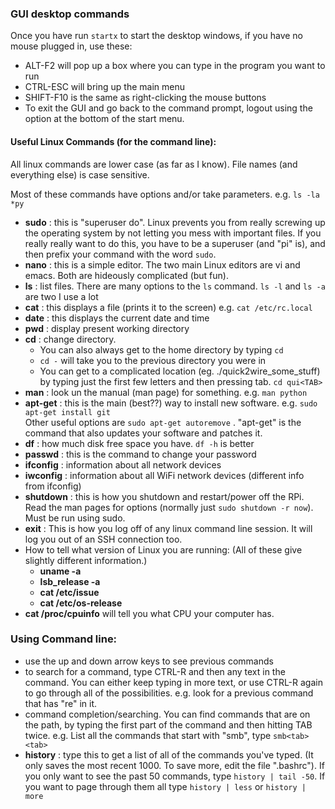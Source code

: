 ### GUI desktop commands
Once you have run `startx` to start the desktop windows, if you have no mouse plugged in, use these:
* ALT-F2 will pop up a box where you can type in the program you want to run
* CTRL-ESC will bring up the main menu
* SHIFT-F10 is the same as right-clicking the mouse buttons
* To exit the GUI and go back to the command prompt, logout using the option at the bottom of the start menu.

#### Useful Linux Commands (for the command line):
All linux commands are lower case (as far as I know). File names (and everything else) is case sensitive.

Most of these commands have options and/or take parameters. e.g. `ls -la *py`
* **sudo** : this is "superuser do". Linux prevents you from really screwing up the operating system by not letting you mess with important files. If you really really want to do this, you have to be a superuser (and "pi" is), and then prefix your command with the word `sudo`.
* **nano** : this is a simple editor.  The two main Linux editors are vi and emacs. Both are hideously complicated (but fun).
* **ls** : list files. There are many options to the `ls` command.  `ls -l`  and `ls -a` are two I use a lot
* **cat** : this displays a file (prints it to the screen)  e.g. `cat /etc/rc.local`
* **date** : this displays the current date and time
* **pwd** : display present working directory
* **cd** : change directory.  
    * You can also always get to the home directory by typing `cd`
    * `cd -` will take you to the previous directory you were in
    * You can get to a complicated location (eg. ./quick2wire_some_stuff) by typing just the first few letters and then pressing tab. `cd qui<TAB>`
* **man** : look un the manual (man page) for something. e.g. `man python`
* **apt-get** : this is the main (best??) way to install new software. e.g. `sudo apt-get install git`   
Other useful options are `sudo apt-get autoremove` . "apt-get" is the command that also updates your software and patches it.
* **df** : how much disk free space you have. `df -h` is better
* **passwd** : this is the command to change your password
* **ifconfig** : information about all network devices
* **iwconfig** : information about all WiFi network devices (different info from ifconfig)
* **shutdown** : this is how you shutdown and restart/power off the RPi. Read the man pages for options (normally just `sudo shutdown -r now`). Must be run using sudo.
* **exit** : This is how you log off of any linux command line session. It will log you out of an SSH connection too.
* How to tell what version of Linux you are running: (All of these give slightly different information.)
   * **uname -a**
   * **lsb_release -a**
   * **cat /etc/issue**
   * **cat /etc/os-release** 
* **cat /proc/cpuinfo** will tell you what CPU your computer has.

### Using Command line: 
* use the up and down arrow keys to see previous commands
* to search for a command, type CTRL-R and then any text in the command. You can either keep typing in more text, or use CTRL-R again to go through all of the possibilities.  e.g. look for a previous command that has "re" in it.
* command completion/searching. You can find commands that are on the path, by typing the first part of the command and then hitting TAB twice. e.g. List all the commands that start with "smb", type `smb<tab><tab>`
* **history** : type this to get a list of all of the commands you've typed. (It only saves the most recent 1000. To save more, edit the file ".bashrc"). If you only want to see the past 50 commands, type `history | tail -50`.  If you want to page through them all type `history | less` or `history | more`
